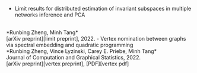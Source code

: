 - Limit results for distributed estimation of invariant subspaces in multiple networks inference and PCA
<br>
*Runbing Zheng, Minh Tang*
<br>
[arXiv preprint][limit preprint], 2022.
- Vertex nomination between graphs via spectral embedding and quadratic programming
<br>
*Runbing Zheng, Vince Lyzinski, Carey E. Priebe, Minh Tang*
<br>
Journal of Computation and Graphical Statistics, 2022.
<br>
[arXiv preprint][vertex preprint], [PDF][vertex pdf]

[limit preprint]:https://arxiv.org/abs/2206.04306
[vertex preprint]:https://arxiv.org/abs/2010.14622
[vertex pdf]:https://doi.org/10.1080/10618600.2022.2060238

